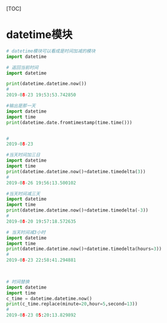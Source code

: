

[TOC]

# datetime模块

```python
# datetime模块可以看成是时间加减的模块
import datetime
```

```python
# 返回当前时间
import datetime

print(datetime.datetime.now())
#  
2019-08-23 19:53:53.742850

```

```python
#输出是那一天
import datetime
import time
print(datetime.date.fromtimestamp(time.time()))


# 
2019-08-23

```

```python
#当天时间加三日
import datetime
import time
print(datetime.datetime.now()+datetime.timedelta(3))
#
2019-08-26 19:56:13.500102

```

```python
#当天时间减三天
import datetime
import time
print(datetime.datetime.now()+datetime.timedelta(-3))
# 
2019-08-20 19:57:18.572635

```



```python
# 当天时间减3小时
import datetime
import time
print(datetime.datetime.now()+datetime.timedelta(hours=3))
#
2019-08-23 22:58:41.294881

        
```





```python
# 时间替换
import datetime
import time
c_time = datetime.datetime.now()
print(c_time.replace(minute=20,hour=5,second=13))
#
2019-08-23 05:20:13.829892

```


